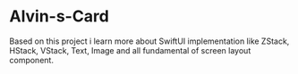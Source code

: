 # Alvin-s-Card
Based on this project i learn more about SwiftUI implementation like ZStack, HStack, VStack, Text, Image and all fundamental of screen layout component.
